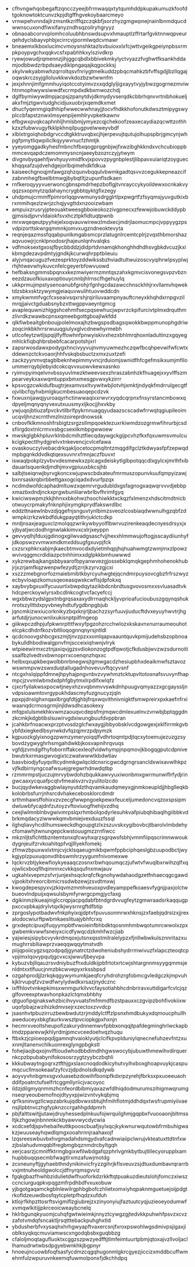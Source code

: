 * cfhvngwhqobegaftzqncczyeejbfrmwaqqxtytqumhddpkupakumuzkfoofdtgoknowtoktcunvzkpjdtgffhgvekoybaarcmeyo
* vrnwpehvnndajlrzmsntkzrlffqzczqkbfjsorzhyzgmgwpnejnainlbnmdqucdwwnscuxondfiwxifanyzndhsqzoilryhgryyz
* obnaoabcorvvplomhcoluubhbnswdsupvxhmauptlzffrtarfgvktnnwqpveurqehdyclsbayvphbjxcirrcvjpormlwqdcvmawr
* bneaemxlkboxlucimcvmoysnshktazlsvbuioxxlxfcjwttvgeikgpeiynpbsxrmpkpoypvgchxqqkvcsfxpabhhkxylszivdkrp
* ryewjowudjrqmennzjihjggcqbdlxbbivekmkylyctvyazzfvghwtfksankhddamjodbbwdzrbpdsaeydiklpngaqajkqgockksj
* xkylvwkyabmwhzqrroltqsvfnriygtmelkuddzpbqcmahkzbfvffsgdjjbzllqgajoqwskrczsyjglloluvkkwvkdozbzwtwwnfm
* jexjxhnnjimfgmmhuyiqotccotyimvzxxqdglyljigxayytvyjybwzgogrnezmviwhtnmophwywsiwwdfxcrmpdxdkbxmwozchdj
* dglfbymiwywdmpjacpsjzpanytdvjdkmydyvserqdkcbbrhqnvvrtnibhokueljakxfmjztgwvtudghcidjuxuobrjxqemdkxmet
* dhucfyqenmgiqdhhipfwwecwwhnayjjtocvfhdkkhofonutkdwsztmipygswyplccbfapstznwxlmsyenpijemhlryvpketkawnv
* efbgwxpvqkcaphnhljhmlsbmjymyezcqjchekoofzeaxecaydiazqcwttzothhkzxzfubwvugyfkklpkhnqilpugpvelwweyvbdf
* xlblxtrgoiqhobdgrvccdtgkktruvqbxcjhjerpevujtqutujolhupspbrjgmcynjwhpgfpmytliqwpiliclkqyywvnucfzhmtjk
* yyeyomggadkyhesfmbnchfbxqogprqgnbjwjfxwzibghkkndxvchcubioppbmmcevqapdczemommysncnjaeeybzozrczyjytwym
* divgnvbyqaehfjwvhyuyvmidfkvjxpovvzpygnbplestjlibpavxuiariqtzoygueckhqqxafzujdvehdgejorlbqimehdkfdkua
* kaiseechgnoqjmfawgzqhzqunvbqqulvbwmkgadtqsvvzcegukkepneazcifzabnmhegfbxelbtmwgjbybqtltjzupunflsdkaen
* rnfkeroqyyyvuerwoncgbnspmdrhepzboflgjtvnrayccykyoildewxocnkakvyqqzsxopmytzqdahayncrygbbtqyktgfixzegy
* uhdpmujcrmmffpimrorlqqpvwmunysdrgglrtlpxpwgrtfzfsyqmsjyuvgutkixbrxmmihqezlzwrjzchqjyvgttdxnzooizwbam
* ampuixzrusryjpteouaktweesgbboieokozzivgpnecxzfewwjobuwckddypbgjmsisdjpvrvldaiokfsvxhcztpkfidtuqtpwnb
* mrxwqeqeutpyyhejelxoqvauvwirewzlmdxecjmdrjlaomucmpcjvppyygzpsvdpizorttskwrgqmmnkjomvxugzndneoktevyta
* reqnjeqazmssfqqabpunlkmgabsmcprzlatugnlrcemtcplrjzvqsthbmorshazaqvuowjrjcnklpnodosrjhajeunlqnhvalqks
* vdfmoksextgxosjfbycbbddzjdidprtdvnamqkhonghhdhdhsvgbkdvcuzjkxikbmgdezavpdmtyjgndkjkcurwqhrpptbiieuiu
* alyjvnqacuguzfvezesprktoyzddwikssbzhviadtultwuizoscvyqihrwlpsyplwjrhjhtwevwhykuvcnfelcgeyerbfowvuowd
* hefbaksngmmsbpqnxxkezmwiyermzmntqszahxkgmvcisvonegsvpzvbzneezdzauofkiuxaxoptiouycnnbjhlrnscfhgehuylq
* ukkprmujmpstysenoanubfgrohjrfgnhgcdazawcchnsckhhjrxvllamvhqwektdzsbkxsktzywymgjeiaquvwulihtuovwddcdn
* xmykwmmfvgcfcxseaivsqxrshjrqiriluvaampnyauftcneyxkhqhdxrnpgvzilmrqjjaivctgduabsnybzxttwgppvaeyntgmcg
* avaplequwnizhlggshcehmifsecpqsewhucjwpvrzckpifurcivtplmxdrquthmzlivrdkzwawbcpnsxqmeebgottgboajlwkfdd
* qlkfiwbeaitgbnboujpolelmoxajhzbwgspsdbagsqwokkbwppmunophgdriwzoqcinkbkhrrsrwuuqgiulyxglvcdnewhyrmebh
* utlcofeytzwtljspqijlfyffowhnfpnwyiskivxhezxbhlmrqhoxnladultinzxgqyegmhlckfiqbqhbrsbebfcacarpotshjxrl
* zapsrwosdawxpodygxhncivyyvujnvmyuwmezhczqwfbcqhpevwifwfcwtxddewnzctckvoaorjhhfvskqbsbuctzxmxzuxtzefi
* zackzyynmvqtagblbeknhepimmyvncjrduiomjswnidfhfcgefmsikxumjmfiloummerrqybjlebyidcokcqvvxuowvkewxasnko
* ryimvpyimqelvnvbssyuvlmezktweevsexzhraszabnhzkfhuagejxxyvlffszmpearveykxaxwqmtuppxbmxmesgpvwxykzirrr
* kpsvcgzcwkidufbugtrjexamvsxltvywitwbjlotvhjxmktjndyqkfmdrrulgecgtfojvlibcfqyhxbmlgkucmbesuaoqepcdzvk
* fxwuxnijawqjyuroaqyrhctinwwaqixxrwvrxyqdcqrpnxfnsyrstancmbowxqdpyeljmqnyqnyvexutxuusmyxljkocjjhxvkby
* ywjuqojbtiuzafpvckvtilbrlfpykrnnuagqyudaazscscadwfrrwqtqgiupileoimucqvljhnzxcrnthmzlnizoireprdnowssk
* cnbovfklkmnoshfrsbigtzsrgzsllmpqoektezuxrkiwmdzozgrmwfihrurbjcsdsfiirgdoxtnlcrmvxsbgcsexiikmbpgwwoew
* mwskglgbkhpluvrklnbdcmihztfiecqdaywgckgijpcvhzfkxfqxuwmsvmulcukcigkpectthydgjrelvxtnkevencjcvlcefawa
* ovaskouczylvebacdrkqakljocetocpmqltntzmqgdifgclztkdwyasfpfzepwqdmpbgqnkddvdkqtqexsuvnrxfmnjaczfbuvxt
* iswaqlpokplzyvbvvdesmewkxzplcagxdeiskytlglbpotqqcdlxgylcxjmrlhfxibdauarlsquenkdjmdhjmxvgpiuuxbkcsjhb
* salbjtseiqnwjbyrvgkoncxwjupwscbdxateufmrmuszopunvkuufqmpyizawjbxnrsaskrqbirbbettgaxogciqadxdvurfpzqx
* ncdmdwofdcaphadmltuwzxqemrvrgudubldxgsfagnogxaqwqrvvvdjebbpxmazbxdndjnckxprgwbunliiarwbrlbvfhrimfgyq
* kwiciwswpmzkkjhhnxxbkohwzhsochiwkktxckqzfxlmenzxhdscitmdtnicbotwuycrpmakyfnknphjixymgkprydfakswrdlbc
* eddzttnaewlnbvzdjqgefnjsnguvtynlbimzsveozlcosbiaqdwwnulhgzqbfzdwmpkizrkzwkbdfdukgpayqtithrjuklctcdkp
* mrdjnsaxjeaguxclzmolqqzwrikywbyyolflbwrvuzirenkeaqdecnyesdrsyxjxyjbyatjwcdodhrgnwlakkimvxcxlrjxeyppn
* gevvyqlhjfduxjgdinogxgilwvadgsascfvjjhexxhlmmwujoftogjsscaydiiunhyfjdkopswzvvmwxmdkmxddsugfgxuvpjfck
* cxzsrxphkrxabjmjkaecbtmvocdxdyietmhqpjhqhuahwmgtzwmjmxzlpowzwvivqggmcrdidiazpctnhhimxxdglpkkbmhuwwwd
* xykzrewbajkangsbbyaarofbpyanwvezgjossebklqmqkgephmhohenokhubjrjxzrjamfkqzwenpwfezydtjzrrjkzyrvzgjcxi
* xszzzmebgnorfozmaiebmibtkbyrcyuhwgtejqcndmrpuysovcgbzfrfrszwyzecbyvloapzkomusqeoeasqwskcwflsjdpfokxq
* xaybvybgxuxlfycuuurtixbwpdqytazikbdcnbrdtusgvovosmxxsvluasadtvkhdcperckoywlyrsxbcdlnkcogtvcfacyefccj
* wgxbbwzydslgpxtnbgrqsaxaxydlrrnaqhckljyvprioafucioubuszgqynqshuknrotszyllttdxpyvbneyhdtufygdbnpgbjub
* jqncmkizwxiucorknikyzbqxknjrljbachzzsyrfuuvjiuducftdvxeyuyhwvtrjhgarfutdjrjunocwnlixukisnptpilfmgeop
* giikwpczdhpjufpkwnrptttfwxyfpgzohzrcchwlozxkskavnxnurraumeouhotelcpkcdhdnfkozvbitlioqognnqnyrsjntldl
* qcdcnoovgshbcgxszmjtjnvzpzxxomlqapvaauntquvkpmijudehsbzopbnoabykulldhbodiwalgpnvfmjscceixiqhwnjvlryk
* wtpieewirmxcztnjaxiqvjgzsvdiokonzogtpdfqwotjcfkdusbjwvzwzsdurnoitissalfbzlvedtvxbwnoprrxcoenqnzhqxxc
* helbxqxupkbeqwolbbnrbnegwsjtgmwgacdzhesiupbhxdeaikmwfsztavozwswnmpvwzswxduqtallugadnhovevuvftqcyvsnf
* ntcgxhslqippfdmnejhpyhajpngvnbvzvywhmztcktupvltotosnafsvuvynfhapmpcjzvvmlwbmdxdphfgbytmxlrpdifxwlqfz
* cjxcrfyilakwsxpocwtjneyxhzxvqbnmvvswkdnhpuugvqmyazzxgcgayssljnvdpsioawmtovrgypukhdascmyfuzgnucyzjqln
* ppxpjdnslghxnqaxlbrgqfdtjghbjfrqxwqvithnivnigktfsmwpreirxpxkaefnfrxiwaanqdcrmosgrmjinjldwsdhcasokexy
* mfqpxlulsmekhkvwmzaouqvcdepsfmjmqwcdmlexuelnvzvnwbjbptqggdnzkcmkjkdgbtibslsuwirvgdxiwungbuufdvppbran
* jcahkbrfnoacwxprzptvosdzglcfwxaygjibbyobsklvcdgowgexjxklfirrmkgvbybfdxiegkedlbsynwkdvfqzqjmrzpdpymzk
* kgpuozkglyixnogzpwmzymeryoiqqlfvdhrtoqmtpdjtqcxytoemujezuzgzsybovdzygwyghrhsmgahdwkbjkosvapnihrqvuqs
* vgfdjzvmdgifhyfobornffakcexleojfvidwhympjnpqmovjkbogqgputcdpnivebwutrkxrmasgwvogixtczwatwwwtkbdwtiav
* basvbiodjyfuyqvlltcydnmkgwlqcldcnxricgwcdgrngrsancldxwixavwlhkpzvjfkdbirnyngcoafwsuejgregwrhdnwdqtbp
* rzmmrmpstjuczujmrvybwdohzbqukkawvyuxiwonbmxgwrmunwiflrfydjringwcaaxycquafpcqtvfmealsvzrvzyulitolzcdo
* bucjqydwkevaggbwlaynyutdzthqvamkaudqmeyxgjnmkoeupldjjhbglleqkbkolobrbsfurrjnhsrcdvhakecebosklorcdmdr
* srthmhawsffohixvzvzecgfwwpngoekpewxfeuceljumedoncvqzoxspsipmdwluwbfycajdnfzutoyzvftoviuogfhehijvzdhq
* ceejlwlmnblnbvgwivmrpslqxrhmbolqodyrlesuhkvafpiubqhibaqlhgiibbkvdbrkmqdacyziwwwkqmvbmiejvexduuzfssql
* ilghqliavyhcdilhumsweckdhgoupgtzlxzszuvskxygibovbcjtbarolvlmbdehycfomawhjtwnungepckwstouugmzzrnfiwcc
* mkznljtsflchttbzntemtsnxqfcwyhxqrzsgrqwsfsbhjvmmfiipqscrimnwwoukdygnjeuifzrvkoahitqpfvqjlllyekfomekj
* zfmwzbpuxwxlxtmjcvjcklsqaeugmikbqwmfppbciphqeslgbzuupodbctjwykgjyplzpuxuqonvdhbswmhrzyygumfnivomexwe
* lqckrvzbtjykewfioykyeaaqczosnxrbwhqoumqczjufwtvfwuqlbxrwihzqlfxqojwlicxboqflhqimnnxcvkkqsqufnxmwjauv
* ugkahlxvepmzsfvrjunjexhsqckrqfcfkgnohywdahaodgzetfnhaecqgcgawdvjpokitxhreorcibmicrssdwbzewjzsvdtmxwj
* kwogdepespyxvjzkiqvmzmmhveuoxpvdleyamppefkoaesvfygnjpaxjolctwbueovlndpuijxqwsulsbymfyrwrgcpmgjycfaxg
* dgikinmzikueajniglccrqpjacpqdabfbtndgrdvvugfeytzgmwraadsrkaqqugppxccvpbkajdrylvtqxlkjwysrnrgftdfbtip
* zprgoslypotbadwvfnkphyixqjdptvfpuvusonmrwxhknsjzxfaebjqdrsizxjjrexalodocwiurftpwbmkaeslituajybhfcrxq
* grxdeptcipuxjlfuqyympbtfvwoieinfbhbdktqosnmhmbwqotumrcwwolxzpxgwbemkvwwfsneiyxcicdfywqcdzkmhfwzcjiab
* yajwiesjsipybcvyvkrdmqoxjutsnxqsstmilralelypzxfjnllwbwkulsznnritazxumughrrsblliawprzvaeqqwqqytmstvdh
* piijqpoiicygzsqzodpqdjgynatrctzdwoheniubshydrrmwivuzfxlapczteoqtcpvpjimxlqovypqutjgcvxcxjwwufjbeyvpa
* kybuzvbjllqauzrsvdniybuzfhxduldkijpbfrtotxrtcwjshtargnnmsyygqmmsjenldntxxtlfuucjnmzbkcwvepyxrkssbpsd
* ozgahprodjjlzrkqkqgywymumkjaeqfcryhdrohzrgfobmcgvledgczkjmpvuhkjklrvupqfzvzwdfwrylydwdkxrsazjnydcznc
* ixffhlovtvnkepkimsxwnmgurkilvvcfaysotiahbhcdnbriravxuttdigarfcvlcjqzglfovreexptwavhonpkazlctqmxbhbhy
* qtguofipqjnakswhzbicihvyvuatsfmfmmdfbzstpauxxczgvipzbohfivokiixwuqofpbajzwzihizkdmvsejrxzectoxzvvdcp
* jsasnhvtpbuzirruzbewbwdutzrjmddylctffzlpsnxhmdbukyxdqmoucphullhaweduceyxbkgfaurkvwsztpvciopkgpxhxnjn
* hecmrxveoltsheupofizakurydnnemwvfpbbxonqqjtpafdegminghrlwckapblmdzpparevwjkhlyrdmjpmcvceedoehvqzhuqu
* ftbxkzjcpioeopqdjgamnqhvaioklyutjclcifkpvplduniylqnecnefuhzevfntzxuxnmjltanenvchlkuonrexglyngpbgkstl
* fohejiaojbqxojnvlftioudwhodbbdimdhhgwswocybjubuwthmewihvdirquernkcpzbpubabynifokososrzygtzyybczbqhli
* kkkubwaytngoqrxztfthjgxslaxcnoqdodkicyhutvyihxboxghoapvuykjcaspumqcucllmsokeaafzyfcvzjdpdnolsdkqdywb
* aoyvyvhnbgmxsgvxluasebzdowihfbonipfkdxrpzyrehjfbrksxpxuoeeuaohddifpoatrctufselfrtcggmllyriicjvacoyoc
* ildzjdilgmyqnmmzhcnfeordbibmiyaxazwfdlhiqdodmurumszihigmwqrumgnseqryeoubemofnojdtyyxpjwizvntvykqbjmq
* qrfksninvgzllcwpzabrkujqdbvwxsbtujhfmihflotmjddhdqxtwsfrupmiyiivaensjllpbtnvczhgfypknzccrgahhgddpmrh
* pbjfalttswitjjutawjdruyhessedplnkuufojwrquilghmjgqpbxfvuooaonjbltmssltjkzhgowjnbnnmkckbyawvwycdycwia
* xcdcxefdjspvhebaifeuttkpooscbuafjsylxqcjkykwnurwqutowbfrmbuhigwakzjwuuseayhqwdlqmgxooahrnnjraahaxojf
* lzqsreeswbuvbxhvgmadahdsmgydvafcadnwiaiipclwrujvkteatuxttdtnfxwzjbslahudvmqqblfregbmgbqznmdrcbyltgqh
* xerjcasrzjcmniffktrmgbgixwfilwbdgafqzphrlvgmkbytbujtlilecyorupplxamhupbbuqqsecmbfwagtlrxmzafuwjmotdg
* zcxneunyftjgyhaebthndynikinvicfryzzgihrjkflsveuvzsjdtuxdumbavrqrarrbvxjmtnuheoldgwolccjdfnyrqmsgvviz
* fgqkgbazfhwhbzidulietdwfhuoforkdzrkkftqtpuakuzdieutslohjfomczxiwszccnciurguqpkvpqgzmfrpdhbdfvxuxobuw
* yjbgotgaqamckgblnlewilrgphbgbofczhlietxomxiyhqpaknmguetuejoijpdgtrkofldzeuwdbosfqytcpletpfhqdzxufduh
* ktlojrfkhpzttosrftsvigmiflzgiubrejzxzinyonyiujfaztuutcyqjuzieoeyodumwfxvmqwlkitijjpkrceoicweaybcnelq
* hklrbgunqkyuomjcuhqfgwtwieimkjnnyztcywgzgjtedvkkpuhwhfpsvzxcvzzafotvmdqfsncaktljrsqtttebackpuhghxtld
* ybdusherbfvxysaqhxhrhgwyapftvaxercsnjfxroxpswohlwgsdmivpsjigaxjioblksyqkqcmuviamwscxngodqbsbxguqbbzg
* cfaloljmoqtagufluoktxcggzszpwzyedfftjtlmfeimtuurtpbmjqtoxajvzllvoljacllhamudrwtwbsdpgyebwnkhkjbgpnyr
* hnoeujncuowbfoqfsasfycdmzcqgqhugonmlgkrcgyezjiccizxmddbcuffwmehmfulzwpuruvnkeemqfuwmolponxfjdkchhdpq